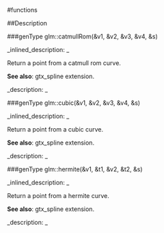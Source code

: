 #functions


<!--
_visible: True_
_advanced: False_
-->

##Description





<!----------------------------------------------------------------------------->

###genType glm::catmullRom(&v1, &v2, &v3, &v4, &s)

<!--
_syntax: glm::catmullRom(&v1, &v2, &v3, &v4, &s)_
_name: glm::catmullRom_
_returns: genType_
_returns_description: _
_parameters: const genType &v1, const genType &v2, const genType &v3, const genType &v4, const typename genType::value_type &s_
_version_started: 0.10.0_
_version_deprecated: _
_summary: _
_constant: False_
_static: False_
_visible: True_
_advanced: False_
-->

_inlined_description: _

Return a point from a catmull rom curve.

**See also**: gtx_spline extension.





_description: _







<!----------------------------------------------------------------------------->

###genType glm::cubic(&v1, &v2, &v3, &v4, &s)

<!--
_syntax: glm::cubic(&v1, &v2, &v3, &v4, &s)_
_name: glm::cubic_
_returns: genType_
_returns_description: _
_parameters: const genType &v1, const genType &v2, const genType &v3, const genType &v4, const typename genType::value_type &s_
_version_started: 0.10.0_
_version_deprecated: _
_summary: _
_constant: False_
_static: False_
_visible: True_
_advanced: False_
-->

_inlined_description: _

Return a point from a cubic curve.

**See also**: gtx_spline extension.





_description: _







<!----------------------------------------------------------------------------->

###genType glm::hermite(&v1, &t1, &v2, &t2, &s)

<!--
_syntax: glm::hermite(&v1, &t1, &v2, &t2, &s)_
_name: glm::hermite_
_returns: genType_
_returns_description: _
_parameters: const genType &v1, const genType &t1, const genType &v2, const genType &t2, const typename genType::value_type &s_
_version_started: 0.10.0_
_version_deprecated: _
_summary: _
_constant: False_
_static: False_
_visible: True_
_advanced: False_
-->

_inlined_description: _

Return a point from a hermite curve.

**See also**: gtx_spline extension.





_description: _







<!----------------------------------------------------------------------------->

